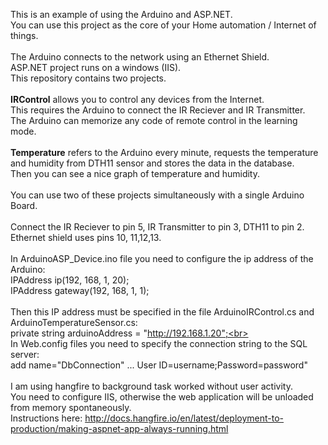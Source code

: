 This is an example of using the Arduino and ASP.NET.<br>
You can use this project as the core of your Home automation / Internet of things.<br>
<br>
<img alt="" src="https://raw.githubusercontent.com/dy-sh/ArduinoASP/master/Temperature/screenshot.PNG" >
<br>
The Arduino connects to the network using an Ethernet Shield. <br>
ASP.NET project runs on a windows (IIS). <br>
This repository contains two projects.<br>
<br>
<b>IRControl</b> allows you to control any devices from the Internet. <br>
This requires the Arduino to connect the IR Reciever and IR Transmitter.  <br>
The Arduino can memorize any code of remote control in the learning mode.  <br>
<br>
<b>Temperature</b> refers to the Arduino every minute, requests the temperature and humidity from DTH11 sensor and stores the data in the database. <br>
Then you can see a nice graph of temperature and humidity. <br>
<br>
You can use two of these projects simultaneously with a single Arduino Board.<br>
<br>
Connect the IR Reciever to pin 5, IR Transmitter to pin 3, DTH11 to pin 2. Ethernet shield uses pins 10, 11,12,13.<br>
<br>
In ArduinoASP_Device.ino file you need to configure the ip address of the Arduino:<br>
IPAddress ip(192, 168, 1, 20);<br>
IPAddress gateway(192, 168, 1, 1);<br>
<br>
Then this IP address must be specified in the file ArduinoIRControl.cs and ArduinoTemperatureSensor.cs:<br>
private string arduinoAddress = "http://192.168.1.20";<br>
<br>
In Web.config files you need to specify the connection string to the SQL server:<br>
add name="DbConnection" ... User ID=username;Password=password"<br>
<br>
I am using hangfire to background task worked without user activity. <br>
You need to configure IIS, otherwise the web application will be unloaded from memory spontaneously. <br>
Instructions here: http://docs.hangfire.io/en/latest/deployment-to-production/making-aspnet-app-always-running.html
